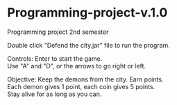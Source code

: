 # Programming-project-v.1.0
Programming project 2nd semester

Double click "Defend the city.jar" file to run the program. 

Controls:
Enter to start the game.\
Use "A" and "D", or the arrows to go right or left. 

Objective:
Keep the demons from the city. Earn points.\
Each demon gives 1 point, each coin gives 5 points.\
Stay alive for as long as you can.
